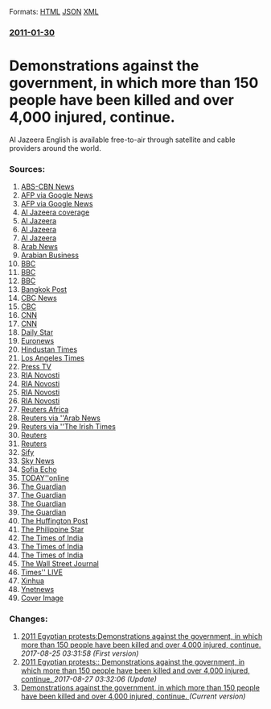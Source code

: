 
Formats: [HTML](/news/2011/01/30/demonstrations-against-the-government-in-which-more-than-150-people-have-been-killed-and-over-4-000-injured-continue.html)  [JSON](/news/2011/01/30/demonstrations-against-the-government-in-which-more-than-150-people-have-been-killed-and-over-4-000-injured-continue.json)  [XML](/news/2011/01/30/demonstrations-against-the-government-in-which-more-than-150-people-have-been-killed-and-over-4-000-injured-continue.xml)  

### [2011-01-30](/news/2011/01/30/index.md)

##### 
# Demonstrations against the government, in which more than 150 people have been killed and over 4,000 injured, continue. 

Al Jazeera English is available free-to-air through satellite and cable providers around the world.


### Sources:

1. [ABS-CBN News](http://www.abs-cbnnews.com/global-filipino/01/30/11/travel-advisory-out-dfa-allocates-funds-pinoys-egypt)
2. [AFP via Google News](http://www.google.com/hostednews/afp/article/ALeqM5g2iBEen-viF5qaFwrf-E1ay8JByA)
3. [AFP via Google News](http://www.google.com/hostednews/afp/article/ALeqM5id8rChuZ08bB6QYD5wIytvv8Jypg?docId=CNG.fae0da60412a671e262f1f5567c43dbb.d1)
4. [Al Jazeera coverage](http://english.aljazeera.net/watchaje/20091022172112636517.html)
5. [Al Jazeera](http://blogs.aljazeera.net/middle-east/2011/01/29/live-blog-301-egypt-protests)
6. [Al Jazeera](http://english.aljazeera.net/news/europe/2011/01/201112815843772129.html)
7. [Al Jazeera](http://english.aljazeera.net/news/middleeast/2011/01/201113085252994161.html)
8. [Arab News](http://arabnews.com/middleeast/article246710.ece)
9. [Arabian Business](http://www.arabianbusiness.com/foreign-countries-evacuate-citizens-as-cairo-unrest-grows-377303.html)
10. [BBC](http://news.bbc.co.uk/2/hi/middle_east/9381309.stm)
11. [BBC](http://www.bbc.co.uk/news/world-middle-east-12317347)
12. [BBC](http://www.bbc.co.uk/news/world-middle-east-12320644)
13. [Bangkok Post](http://www.bangkokpost.com/breakingnews/219000/egypt-army-cracks-down-jailbreaks)
14. [CBC News](http://www.cbc.ca/world/story/2011/01/30/egypt-uprising.html)
15. [CBC](http://www.cbc.ca/canada/edmonton/story/2011/01/29/ont-egypt-rallies291.html)
16. [CNN](http://edition.cnn.com/2011/WORLD/africa/01/30/egypt.evacuations/)
17. [CNN](http://edition.cnn.com/2011/WORLD/meast/01/30/israel.egypt.reax/)
18. [Daily Star](http://www.dailystar.com.lb/article.asp?edition_id=1&categ_id=1&article_id=124329)
19. [Euronews](http://www.euronews.net/2011/01/30/egyptians-aboard-join-anti-mubarak-protests/)
20. [Hindustan Times](http://www.hindustantimes.com/Dozens-dead-as-thousands-escape-Egypt-prisons/Article1-656494.aspx)
21. [Los Angeles Times](http://www.latimes.com/news/nationworld/world/la-fg-egypt-unrest-20110131,0,3864461.story)
22. [Press TV](http://www.presstv.ir/detail/162645.html)
23. [RIA Novosti](http://en.rian.ru/world/20110130/162376880.html)
24. [RIA Novosti](http://en.rian.ru/world/20110130/162378159.html)
25. [RIA Novosti](http://en.rian.ru/world/20110130/162378764.html)
26. [RIA Novosti](http://en.rian.ru/world/20110130/162383449.html)
27. [Reuters Africa](http://af.reuters.com/article/egyptMarketNews/idAFLDE70T06S20110130)
28. [Reuters via ''Arab News](http://arabnews.com/middleeast/article246590.ece)
29. [Reuters via ''The Irish Times](http://www.irishtimes.com/newspaper/breaking/2011/0130/breaking2.html)
30. [Reuters](https://www.reuters.com/article/2011/01/30/us-egypt-usa-elbaradei-idUSTRE70T30920110130?feedType=RSS&feedName=topNews)
31. [Reuters](https://www.reuters.com/article/2011/01/30/us-egypt-warplanes-idUSTRE70T1IA20110130)
32. [Sify](http://www.sify.com/news/unrest-swells-in-egypt-as-cornered-government-bans-al-jazeera-news-international-lb4skhidgdb.html)
33. [Sky News](http://news.sky.com/skynews/Home/World-News/Egypt-Protesters-Gather-In-Cairo-After-Mass-Jailbreaks---President-Hosni-Mubarak-Refusing-To-Quit/Article/201003415918759?lpos=World_News_Top_Stories_Header_0&lid=ARTICLE_15918759_Egypt%3A_Protesters_Gather_In_Cairo_After_Mass_Jailbreaks_-_President_Hosni_Mubarak_Refusing_To_Quit)
34. [Sofia Echo](http://www.sofiaecho.com/2011/01/30/1034006_bulgarian-foreign-minister-speaks-on-egypt-crisis)
35. [TODAY''online](http://www.todayonline.com/World/EDC110131-0000146/Egyptian-military-flexes-muscle-amid-continued-chaos,-unrest)
36. [The Guardian](http://www.guardian.co.uk/news/blog/2011/jan/30/egypt-protests-live-updates)
37. [The Guardian](http://www.guardian.co.uk/world/2011/jan/30/egypt-saturday-events-timeline)
38. [The Guardian](http://www.guardian.co.uk/world/2011/jan/30/egypt-shuts-down-al-jazeera-operations)
39. [The Guardian](http://www.guardian.co.uk/world/2011/jan/30/us-israel-turkey-evacuate-egypt)
40. [The Huffington Post](http://www.huffingtonpost.com/2011/01/30/al-jazeera-english-us_n_816030.html)
41. [The Philippine Star](http://www.philstar.com/Article.aspx?articleId=653013&publicationSubCategoryId=63)
42. [The Times of India](http://timesofindia.indiatimes.com/india/Govt-airlifts-300-Indians-as-Egypt-crisis-worsens/articleshow/7393868.cms)
43. [The Times of India](http://timesofindia.indiatimes.com/world/middle-east/Gaza-shuts-border-with-Egypt-as-unrest-spirals/articleshow/7392989.cms)
44. [The Times of India](http://timesofindia.indiatimes.com/world/middle-east/Israel-anxiously-monitoring-Egypt-other-regional-states/articleshow/7391744.cms)
45. [The Wall Street Journal](http://online.wsj.com/article/SB10001424052748704832704576114132934597622.html?mod=googlenews_wsj)
46. [Times'' LIVE](http://www.timeslive.co.za/africa/article882834.ece/Egypt-switches-off-Al-Jazeera)
47. [Xinhua](http://news.xinhuanet.com/english2010/world/2011-01/31/c_13714065.htm)
48. [Ynetnews](http://www.ynetnews.com/articles/0,7340,L-4020878,00.html)
48. [Cover Image](http://www.aljazeera.com/mritems/Images/2013/11/14/20131114162127164734_20.jpg)

### Changes:

1. [2011 Egyptian protests:Demonstrations against the government, in which more than 150 people have been killed and over 4,000 injured, continue. ](/news/2011/01/30/2011-egyptian-protests-pdemonstrations-against-the-government-in-which-more-than-150-people-have-been-killed-and-over-4-000-injured-contin.md) _2017-08-25 03:31:58 (First version)_
2. [2011 Egyptian protests:: Demonstrations against the government, in which more than 150 people have been killed and over 4,000 injured, continue. ](/news/2011/01/30/2011-egyptian-protests-demonstrations-against-the-government-in-which-more-than-150-people-have-been-killed-and-over-4-000-injured-conti.md) _2017-08-27 03:32:06 (Update)_
2. [Demonstrations against the government, in which more than 150 people have been killed and over 4,000 injured, continue. ](/news/2011/01/30/demonstrations-against-the-government-in-which-more-than-150-people-have-been-killed-and-over-4-000-injured-continue.md) _(Current version)_
